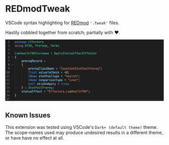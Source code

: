 # REDmodTweak

VSCode syntax highlighting for [REDmod](https://www.cyberpunk.net/en/modding-support) `'.tweak'` files.

Hastily cobbled together from scratch; partially with ❤️. 

![syntax example image](resources/example.png)

## Known Issues

This extension was tested using VSCode's `Dark+ (default theme)` theme. The scope-names used may produce undesired results in a different theme, or have have no effect at all.

